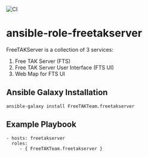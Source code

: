 ![CI](https://github.com/FreeTAKTeam/ansible-role-freetakserver/actions/workflows/ci.yml/badge.svg)

# ansible-role-freetakserver

FreeTAKServer is a collection of 3 services:

1. Free TAK Server (FTS)
1. Free TAK Server User Interface (FTS UI)
1. Web Map for FTS UI

## Ansible Galaxy Installation

```
ansible-galaxy install FreeTAKTeam.freetakserver
```

## Example Playbook

```
- hosts: freetakserver
  roles:
     - { FreeTAKTeam.freetakserver }
```
